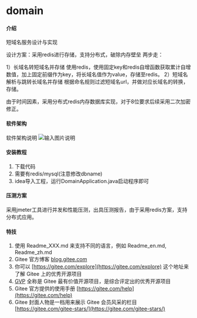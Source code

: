 # domain

#### 介绍
短域名服务设计与实现

设计方案：采用redis进行存储，支持分布式，破除内存壁垒
两步走：

1）长域名转短域名并存储
使用redis，使用固定key和redis自增函数获取累计自增数值，加上固定前缀作为key，将长域名值作为value，存储至redis。
2）短域名解析与跳转长域名并存储
根据命名规则过滤短域名url，并做对应长域名的转换，存储。

由于时间因素，采用分布式redis内存数据库实现，对于8位要求后续采用二次加密修正。


#### 软件架构
软件架构说明
![输入图片说明](https://images.gitee.com/uploads/images/2021/1011/180311_cb3445f6_745324.png "无标题.png")


#### 安装教程

1.  下载代码
2.  需要有redis/mysql(注意修改dbname) 
3.  idea导入工程，运行DomainApplication.java启动程序即可

####  压测方案
采用jmeter工具进行并发和性能压测，出具压测报告，由于采用redis方案，支持分布式应用。

#### 特技

1.  使用 Readme\_XXX.md 来支持不同的语言，例如 Readme\_en.md, Readme\_zh.md
2.  Gitee 官方博客 [blog.gitee.com](https://blog.gitee.com)
3.  你可以 [https://gitee.com/explore](https://gitee.com/explore) 这个地址来了解 Gitee 上的优秀开源项目
4.  [GVP](https://gitee.com/gvp) 全称是 Gitee 最有价值开源项目，是综合评定出的优秀开源项目
5.  Gitee 官方提供的使用手册 [https://gitee.com/help](https://gitee.com/help)
6.  Gitee 封面人物是一档用来展示 Gitee 会员风采的栏目 [https://gitee.com/gitee-stars/](https://gitee.com/gitee-stars/)
